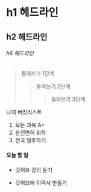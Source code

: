 # h1 헤드라인
## h2 헤드라인
###### h6 헤드라인

> 들여쓰기 1단계
>> 들여쓰기 2단계
>>> 들여쓰기 3단계

나의 버킷리스트
1. 모든 과목 A+
2. 운전면허 취득
3. 전국 일주하기

#### 오늘 할 일
* 깃허브 강의 듣기
+ 깃허브에 이력서 만들기

